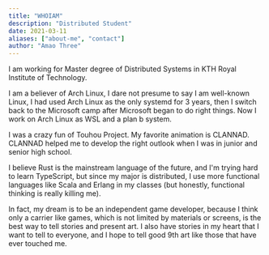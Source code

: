 ```yaml
---
title: "WHOIAM"
description: "Distributed Student"
date: 2021-03-11
aliases: ["about-me", "contact"]
author: "Amao Three"
---
```


I am working for Master degree of Distributed Systems in KTH Royal Institute of Technology.

I am a believer of Arch Linux, I dare not presume to say I am well-known Linux, I had used Arch Linux as the only systemd for 3 years, then I switch back to the Microsoft camp after Microsoft began to do right things. Now I work on Arch Linux as WSL and a plan b system.

I was a crazy fun of Touhou Project. My favorite animation is CLANNAD. CLANNAD helped me to develop the right outlook when I was in junior and senior high school.

I believe Rust is the mainstream language of the future, and I'm trying hard to learn TypeScript, but since my major is distributed, I use more functional languages like Scala and Erlang in my classes (but honestly, functional thinking is really killing me).

In fact, my dream is to be an independent game developer, because I think only a carrier like games, which is not limited by materials or screens, is the best way to tell stories and present art. I also have stories in my heart that I want to tell to everyone, and I hope to tell good 9th art like those that have ever touched me.